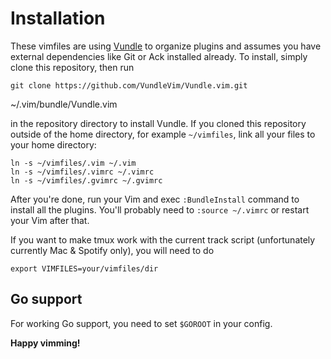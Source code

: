 # Installation

These vimfiles are using [Vundle](https://github.com/gmarik/vundle) to
organize plugins and assumes you have external dependencies like Git or
Ack installed already. To install, simply clone this repository, then run

    git clone https://github.com/VundleVim/Vundle.vim.git
~/.vim/bundle/Vundle.vim

in the repository directory to install Vundle. If you cloned this repository
outside of the home directory, for example `~/vimfiles`, link all your files
to your home directory:

    ln -s ~/vimfiles/.vim ~/.vim
    ln -s ~/vimfiles/.vimrc ~/.vimrc
    ln -s ~/vimfiles/.gvimrc ~/.gvimrc

After you're done, run your Vim and exec `:BundleInstall` command to install
all the plugins. You'll probably need to `:source ~/.vimrc` or restart your
Vim after that. 

If you want to make tmux work with the current track script (unfortunately 
currently Mac & Spotify only), you will need to do

    export VIMFILES=your/vimfiles/dir

## Go support

For working Go support, you need to set `$GOROOT` in your config.

**Happy vimming!**
